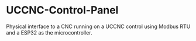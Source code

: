 # UCCNC-Control-Panel
Physical interface to a CNC running on  a UCCNC control using Modbus RTU and a ESP32 as the microcontroller.
